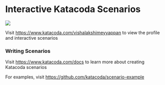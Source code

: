 # Interactive Katacoda Scenarios

[![](http://shields.katacoda.com/katacoda/vishalakshimeyyappan/count.svg)](https://www.katacoda.com/vishalakshimeyyappan "Get your profile on Katacoda.com")

Visit https://www.katacoda.com/vishalakshimeyyappan to view the profile and interactive scenarios

### Writing Scenarios
Visit https://www.katacoda.com/docs to learn more about creating Katacoda scenarios

For examples, visit https://github.com/katacoda/scenario-example
